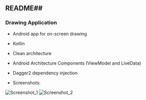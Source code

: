 ## README##

### Drawing Application  ###

* Android app for on-screen drawing

* Kotlin
* Clean architecture
* Android Architecture Components (ViewModel and LiveData)
* Dagger2 dependency injection

* Screenshots:

![Screenshot_1](https://imgur.com/YSii38q)
![Screenshot_2](https://imgur.com/uSe0C6B)